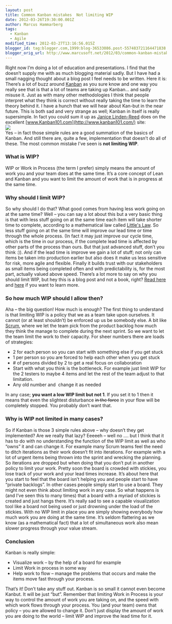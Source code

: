 ```yaml
---
layout: post
title: Common Kanban mistakes  Not limiting WIP
date: 2012-03-26T19:30:00.001Z
author: Marcus Hammarberg
tags:
  - Kanban
  - Agile
modified_time: 2012-03-27T13:16:56.015Z
blogger_id: tag:blogger.com,1999:blog-36533086.post-557483721164471838
blogger_orig_url: http://www.marcusoft.net/2012/03/common-kanban-mistakes-not-limiting-wip.html
---
```



Right now I’m doing a lot of education and presentations. I find
that the doesn’t supply me with as much blogging material sadly. But I
have had a small nagging thought about a blog post I feel needs to be
written. Here it is:
There’s a lot of buzz around
<a href="http://www.kanban101.com/" target="_blank">Kanban</a> as you
sure know and one way you really see that is that a lot of teams are
taking up Kanban… and sadly misuse it. Just as with many other
methodologies I think that people interpret what they think is correct
without really taking the time to learn the theory behind it. I have a
hunch that we will hear about Kan-but in the near future.
This is both sad and very strange as well; Kanban
in itself is really supersimple. In fact you could sum it up as
<a href="http://www.kanban101.com/about-kanban101/"
target="_blank">Janice Linden-Reed</a> does on the excellent
[www.Kanban101.com](http://www.kanban101.com/) site:
<img
src="http://www.kanban101.com.php5-7.dfw1-1.websitetestlink.com/wordpress/wp-content/uploads/2009/12/stickies1b.png"
style="display: block; float: none; margin-left: auto; margin-right: auto;" />
Yes – in fact those simple rules are a good summation of the basics of
Kanban. And still there are, quite a few, implementation that doesn’t do
all of these. The most common mistake I’ve seen is **not limiting
WIP**.

### What is WIP?

WIP or Work in Process (the term I prefer) simply means the amount of
work you and your team does at the same time. It’s a core concept of
Lean and Kanban and you want to limit the amount of work that is in
progress at the same time.

### Why should I limit WIP?

So why should I do that? What good comes from having less work going on
at the same time?
Well – you can say a lot about this but a very basic thing is that with
less stuff going on at the same time each item will take shorter time to
complete, according to a mathematical law called
<a href="http://en.wikipedia.org/wiki/Little's_law"
target="_blank">Little's Law</a>.
So less stuff going on at the same time will improve our lead time or
time through the whole process. (In fact it may just improve our cycle
time, which is the time in our process, if the complete lead time is
affected by other parts of the process than ours. But that just advanced
stuff, don’t you think :)).
And if the lead time is improve we gain a lot of stuff; not only can
items be taken into production earlier but also does it make us less
sensitive for risk, more agile and flexible. Finally it builds trust
with our stakeholders as small items being completed often and with
predictability is, for the most part, actually valued above speed.
There’s a lot more to say on why you should limit WIP, but hey this is a
blog post and not a book, right?
<u><a href="http://www.kanban101.com/what-is-kanban/about-wip/"
target="_blank">Read here</a></u> and <a
href="http://www.personalkanban.com/pk/primers/the-basics-of-limiting-wip-why-limit-wip-series-post-1/"
target="_blank">here</a> if you want to learn more.

### So how much WIP should I allow then?

Aha – the big question! How much is enough?
The first thing to understand is that limiting WIP is a policy that we
as a team take upon ourselves. It cannot (or at least shouldn’t) be
enforced up us be somebody else. A bit like
<a href="http://en.wikipedia.org/wiki/Scrum_(development)"
target="_blank">Scrum</a>, where we let the team pick from the product
backlog how much they think the manage to complete during the next
sprint.
So we want to let the team limit the work to their capacity.
For sheer numbers there are loads of strategies:

- 2 for each person so you can start with something else if you get
    stuck
- 1 per person so you are forced to help each other when you get stuck
- \# of persons divided by 2 to get a real focus on collaboration
- Start with what you think is the bottleneck. For example just limit
    WIP for the 2 testers to maybe 4 items and let the rest of the team
    adjust to that limitation.
- Any old number and  change it as needed

In any case; **you want a low WIP limit but not 1**. If you set it to 1
then it means that even the slightest disturbance ~~in the force~~ in
your flow will be completely stopped. You probably don’t want that.

### Why is WIP not limited in many cases?

So if Kanban is those 3 simple rules above – why doesn’t they get
implemented? Are we really that lazy?
Eeeeeh – well no …. but I think that it has to do with no understanding
the function of the WIP limit as well as who “owns” it and can change
it.
For example many Scrum teams feel the need to ditch iterations as their
work doesn’t fit into iterations. For example with a lot of urgent items
being thrown into the sprint and wrecking the planning. So iterations
are dropped but when doing that you don’t put in another policy to limit
your work. Pretty soon the board is crowded with stickies, you lose
track of your work and your lead times increase.
It’s about here that you start to feel that the board isn’t helping you
and people start to have “private backlogs”.
In other cases people simply start to use a board. They might not even
think about limiting work in any case. So what happens is (and I’ve seen
this to many times) that a board with a myriad of stickies is created
and just hangs there.
It’s really sad to see a capable visualization tool like a board not
being used or just drowning under the load of the stickies.
With no WIP limit in place you are simply showing everybody how much
work you are doing at the same time. It’s seldom flattering as we know
(as a mathematical fact) that a lot of simultaneous work also mean
slower progress through your value stream.

### Conclusion

Kanban is really simple:

- Visualize work – by the help of a board for example
- Limit Work in process in some way
- Help work to flow – manage the problems that occurs and make the
    items move fast through your process.

That’s it! Don’t take any stuff out. Kanban is so small it cannot even
become Kanbut. It will be just “but”.
Remember that limiting Work in Process is your way to control the amount
of work you are taking on, and the speed with which work flows through
your process. You (and your team) owns that policy – you are allowed to
change it.
Don’t just display the amount of work you are doing to the world – limit
WIP and improve the lead time for it.
